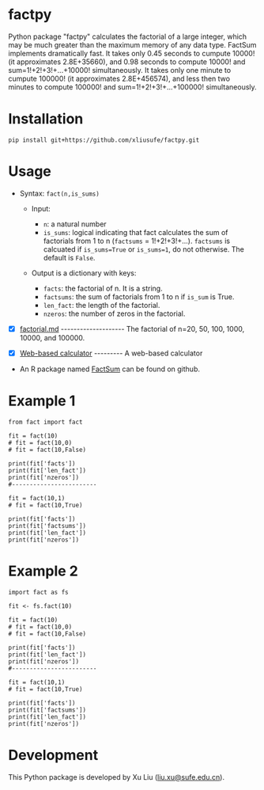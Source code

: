 # factpy
Python package "factpy" calculates the factorial of a large integer, which may be much greater than the maximum memory of any data type. FactSum implements dramatically fast. It takes only 0.45 seconds to cumpute 10000! (it approximates 2.8E+35660), and 0.98 seconds to compute 10000! and sum=1!+2!+3!+...+10000! simultaneously. It takes only one minute to cumpute 100000! (it approximates 2.8E+456574), and less then two minutes to compute 100000! and sum=1!+2!+3!+...+100000! simultaneously.

# Installation

    pip install git+https://github.com/xliusufe/factpy.git

# Usage
- Syntax: `fact(n,is_sums)`
    - Input:
        - `n`: a natural number 
        - `is_sums`: logical indicating that fact calculates the sum of factorials from 1 to n (`factsums` = 1!+2!+3!+...). `factsums` is calcuated if `is_sums=True` or `is_sums=1`, do not otherwise. The default is `False`.

    - Output is a dictionary with keys:
        - `facts`: the factorial of n. It is a string.
        - `factsums`: the sum of factorials from 1 to n if `is_sum` is True.
        - `len_fact`: the length of the factorial.
        - `nzeros`: the number of zeros in the factorial.


   
- [x] [factorial.md](https://github.com/xliusufe/FactSum/blob/master/inst/factorial.md) -------------------- The factorial of n=20, 50, 100, 1000, 10000, and 100000.

- [x] [Web-based calculator](https://xliusufe.shinyapps.io/factorial/) --------- A web-based calculator 

- An R package named [FactSum](https://github.com/xliusufe/FactSum/) can be found on github.
   
# Example 1

    from fact import fact

    fit = fact(10)
    # fit = fact(10,0)
    # fit = fact(10,False)

    print(fit['facts'])
    print(fit['len_fact'])
    print(fit['nzeros'])
    #------------------------

    fit = fact(10,1)
    # fit = fact(10,True)

    print(fit['facts'])
    print(fit['factsums'])
    print(fit['len_fact'])
    print(fit['nzeros'])

# Example 2
    import fact as fs

    fit <- fs.fact(10)

    fit = fact(10)
    # fit = fact(10,0)
    # fit = fact(10,False)

    print(fit['facts'])
    print(fit['len_fact'])
    print(fit['nzeros'])
    #------------------------

    fit = fact(10,1)
    # fit = fact(10,True)

    print(fit['facts'])
    print(fit['factsums'])
    print(fit['len_fact'])
    print(fit['nzeros'])
    

# Development
This Python package is developed by Xu Liu (liu.xu@sufe.edu.cn).

